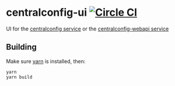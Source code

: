 # centralconfig-ui [![Circle CI](https://circleci.com/gh/cagedtornado/centralconfig-ui.svg?style=shield)](https://circleci.com/gh/cagedtornado/centralconfig-ui)
UI for the [centralconfig service](https://github.com/cagedtornado/centralconfig) or the [centralconfig-webapi service](https://github.com/cagedtornado/centralconfig-webapi)

## Building

Make sure [yarn](https://yarnpkg.com/en/) is installed, then:

```shell
yarn
yarn build
```
